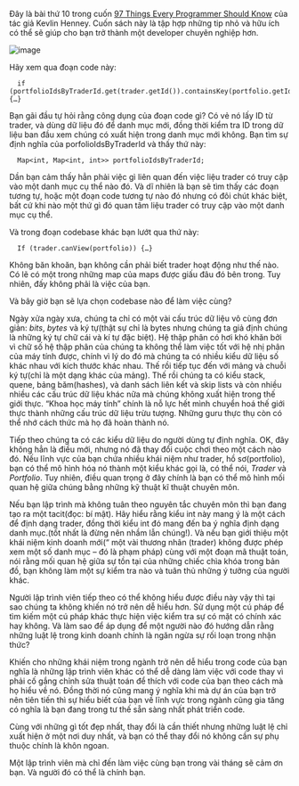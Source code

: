 Đây là bài thứ 10 trong cuốn [97 Things Every Programmer Should Know](https://www.oreilly.com/library/view/97-things-every/9780596809515/) của tác giả Kevlin Henney. Cuốn sách này là tập hợp những tip nhỏ và hữu ích có thể sẽ giúp cho bạn trở thành một developer chuyên nghiệp hơn.

![image](https://www.thegioimaychu.vn/blog/wp-content/uploads/2019/04/cloudjobs.jpg)

Hãy xem qua đoạn code này:

```
  if (portfolioIdsByTraderId.get(trader.getId()).containsKey(portfolio.getId())) {…}
```

Bạn gãi đầu tự hỏi rằng công dụng của đoạn code gì? Có vẻ nó lấy ID từ trader, và dùng dữ liệu đó để danh mục mới, đồng thời kiểm tra ID trong dữ liệu ban đầu xem chúng có xuất hiện trong danh mục mới không. Bạn tìm sự định nghĩa của porfolioIdsByTraderId và thấy thứ này:

```
  Map<int, Map<int, int>> portfolioIdsByTraderId;
```

Dần bạn cảm thấy hẳn phải việc gì liên quan đến việc liệu trader có truy cập vào một danh mục cụ thể nào đó. Và dĩ nhiên là bạn sẽ tìm thấy các đoạn tương tự, hoặc một đoạn code tương tự nào đó nhưng có đôi chút khác biệt, bất cứ khi nào một thứ gì đó quan tâm liệu trader có truy cập vào một danh mục cụ thể.

Và trong đoạn codebase khác bạn lướt qua thứ này:

```
  If (trader.canView(portfolio)) {…}
```

Không băn khoăn, bạn không cần phải biết trader hoạt động như thế nào. Có lẽ có một trong những map của maps được giấu đâu đó bên trong. Tuy nhiên, đấy không phải là việc của bạn.

Và bây giờ bạn sẽ lựa chọn codebase nào để làm việc cùng?

Ngày xửa ngày xưa, chúng ta chỉ có một vài cấu trúc dữ liệu vô cùng đơn giản: *bits*, *bytes* và ký tự(thật sự chỉ là bytes nhưng chúng ta giả định chúng là những ký tự chữ cái và kí tự đặc biệt). Hệ thập phân có hơi khó khăn bởi vì chữ số hệ thập phân của chúng ta không thể làm việc tốt với hệ nhị phân của máy tính được, chính vì lý do đó mà chúng ta có nhiều kiểu dữ liệu số khác nhau với kích thước khác nhau. Thế rồi tiếp tục đến với mảng và chuỗi ký tự(chỉ là một dạng khác của mảng). Thế rồi chúng ta có kiểu stack, quene, bảng băm(hashes), và danh sách liên kết và skip lists và còn nhiều nhiều các cấu trúc dữ liệu khác nữa mà chúng không xuất hiện trong thế giới thực. “Khoa học máy tính” chính là nỗ lực hết mình chuyển hoá thế giới thực thành những cấu trúc dữ liệu trừu tượng. Những guru thực thụ còn có thể nhớ cách thức mà họ đã hoàn thành nó.

Tiếp theo chúng ta có các kiểu dữ liệu do người dùng tự định nghĩa. OK, đây không hẳn là điều mới, nhưng nó đã thay đổi cuộc chơi theo một cách nào đó. Nếu lĩnh vực của bạn chứa nhiều khái niệm như trader, hồ sơ(portfolio), bạn có thể mô hình hóa nó thành một kiểu khác gọi là, có thể nói, *Trader* và *Portfolio*. Tuy nhiên, điều quan trọng ở đây chính là bạn có thể mô hình mối quan hệ giữa chúng bằng những kỹ thuật kĩ thuật chuyên môn.

Nếu bạn lập trình mà không tuân theo nguyên tắc chuyên môn thì bạn đang tạo ra một tacit(đọc: bí mật). Hãy hiểu rằng kiểu int này mang ý là một cách để định dạng trader, đồng thời kiểu int đó mang đến ba ý nghĩa định dạng danh mục.(tốt nhất là đừng nên nhầm lẫn chúng!). Và nếu bạn giới thiệu một khái niệm kinh doanh mới(“ một vài thương nhân (trader) không được phép xem một số danh mục – đó là phạm pháp) cùng với một đoạn mã thuật toán, nói rằng mối quan hệ giữa sự tồn tại của những chiếc chìa khóa trong bản đồ, bạn không làm một sự kiểm tra nào và tuân thủ những ý tưởng của người khác.

Người lập trình viên tiếp theo có thể không hiểu được điều này vậy thì tại sao chúng ta không khiến nó trở nên dễ hiểu hơn. Sử dụng một cú pháp để tìm kiếm một cú pháp khác thực hiện việc kiểm tra sự có mặt có chính xác hay không. Và làm sao để áp dụng để một người nào đó hướng dẫn rằng những luật lệ trong kinh doanh chính là ngăn ngừa sự rối loạn trong nhận thức?

Khiến cho những khái niệm trong ngành trở nên dễ hiểu trong code của bạn nghĩa là những lập trình viên khác có thể dễ dàng làm việc với code thay vì phải cố gắng chỉnh sửa thuật toán để thích với code của bạn theo cách mà họ hiểu về nó. Đồng thời nó cũng mang ý nghĩa khi mà dự án của bạn trở nên tiên tiến thì sự hiểu biết của bạn về lĩnh vực trong ngành cũng gia tăng có nghĩa là bạn đang trong tư thế sẵn sàng nhất phát triển code.

Cùng với những gì tốt đẹp nhất, thay đổi là cần thiết nhưng những luật lệ chỉ xuất hiện ở một nơi duy nhất, và bạn có thể thay đổi nó không cần sự phụ thuộc chính là khôn ngoan.

Một lập trình viên mà chỉ đến làm việc cùng bạn trong vài tháng sẽ cảm ơn bạn. Và người đó có thể là chính bạn.
